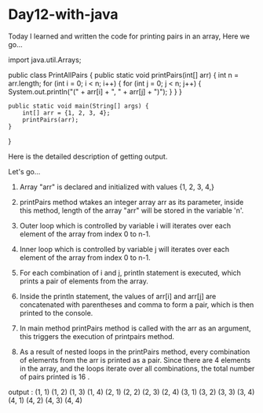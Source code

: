 # Day12-with-java

Today I learned and written the code for printing pairs in an array, Here we go...

import java.util.Arrays;

public class PrintAllPairs {
    public static void printPairs(int[] arr) {
        int n = arr.length;
        for (int i = 0; i < n; i++) {
            for (int j = 0; j < n; j++) {
                System.out.println("(" + arr[i] + ", " + arr[j] + ")");
            }
        }
    }

    public static void main(String[] args) {
        int[] arr = {1, 2, 3, 4};
        printPairs(arr);
    }
}

Here is the detailed description of getting output. 

Let's go...

1. Array "arr" is declared and initialized with values {1, 2, 3, 4,}

2. printPairs method wtakes an integer array arr as its parameter, inside this method, length of the array "arr" will be stored in the variable 'n'.

3. Outer loop which is controlled by variable i will iterates over each element of the array from index 0 to n-1.

4. Inner loop which is controlled by variable j will iterates over each element of the array from index 0 to n-1.

5. For each combination of i and j, println statement is executed, which prints a pair of elements from the array.

6. Inside the println statement, the values of arr[i] and arr[j] are concatenated with parentheses and comma to form a pair, which is then printed to the console.

7. In main method printPairs method is called with the arr as an argument, this triggers the execution of printpairs method.

8. As a result of nested loops in the printPairs method, every combination of elements from the arr is printed as a pair. Since there are 4 elements in the array, and the loops iterate over all combinations, the total number of pairs printed is 16 .

output : 
(1, 1)
(1, 2)
(1, 3)
(1, 4)
(2, 1)
(2, 2)
(2, 3)
(2, 4)
(3, 1)
(3, 2)
(3, 3)
(3, 4)
(4, 1)
(4, 2)
(4, 3)
(4, 4)






